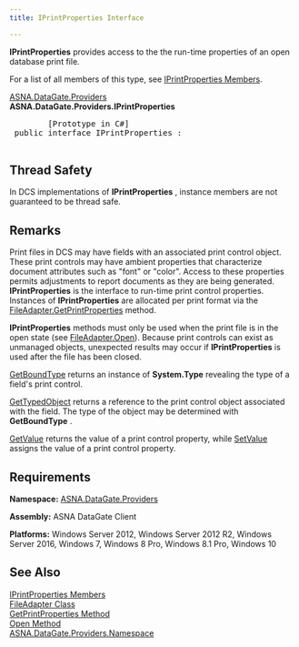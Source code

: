 ```yaml
---
title: IPrintProperties Interface

---
```


**IPrintProperties** provides access to the the run-time properties of an open database print file. 

For a list of all members of this type, see [ IPrintProperties Members](iprint-properties-members.html).

[ASNA.DataGate.Providers](datagate-providers-namespace.html) <br /> **ASNA.DataGate.Providers.IPrintProperties** 
<pre class="syntax" >
        <span class="lang">[Prototype in C#]</span>
 <span>public interface IPrintProperties :</span>
      </pre>

## Thread Safety

In DCS implementations of **IPrintProperties** , instance members are not guaranteed to be thread safe.
## Remarks

Print files in DCS may have fields with an associated print control object. These print controls may have ambient properties that characterize document attributes such as "font" or "color". Access to these properties permits adjustments to report documents as they are being generated. **IPrintProperties** is the interface to run-time print control properties. Instances of **IPrintProperties** are allocated per print format via the [ FileAdapter.GetPrintProperties](file-adapter-class-get-print-properties-method.html) method.

**IPrintProperties** methods must only be used when the print file is in the open state (see [FileAdapter.Open](file-adapter-class-open-method.html)). Because print controls can exist as unmanaged objects, unexpected results may occur if **IPrintProperties** is used after the file has been closed. 

[GetBoundType](iprint-properties-class-get-bound-type-method.html) returns an instance of **System.Type** revealing the type of a field's print control. 

[GetTypedObject](iprint-properties-class-get-typed-object-method.html) returns a reference to the print control object associated with the field. The type of the object may be determined with **GetBoundType** .

[GetValue](iprint-properties-class-get-value-method.html) returns the value of a print control property, while [SetValue](iprint-properties-class-set-value-method.html) assigns the value of a print control property.
## Requirements

**Namespace:** [ ASNA.DataGate.Providers](datagate-providers-namespace.html) 

**Assembly:** ASNA DataGate Client

**Platforms:** Windows Server 2012, Windows Server 2012 R2, Windows Server 2016, Windows 7, Windows 8 Pro, Windows 8.1 Pro, Windows 10
## See Also


[IPrintProperties Members](iprint-properties-members.html) <br />
[FileAdapter Class](file-adapter-class.html)<br />
[GetPrintProperties Method](file-adapter-class-get-print-properties-method.html)<br />
[Open Method](file-adapter-class-open-method.html) <br />
[ASNA.DataGate.Providers.Namespace](datagate-providers-namespace.html)

